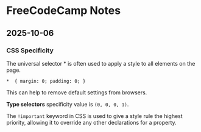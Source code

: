 # FreeCodeCamp Notes
## 2025-10-06
### CSS Specificity
The universal selector * is often used to apply a style to all elements on the page.  

`*  {
     margin: 0;
     padding: 0;
   }`    

This can help to remove default settings from browsers.  

**Type selectors** specificity value is `(0, 0, 0, 1)`. 

The `!important` keyword in CSS is used to give a style rule the highest priority, allowing it to override
any other declarations for a property.



 

